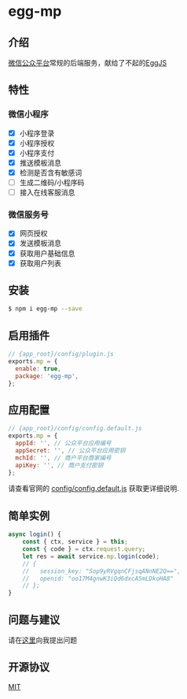 # egg-mp

## 介绍
[微信公众平台](https://mp.weixin.qq.com/)常规的后端服务，献给了不起的[EggJS](https://eggjs.org/zh-cn/)

## 特性
### 微信小程序
- [X] 小程序登录
- [X] 小程序授权
- [X] 小程序支付
- [X] 推送模板消息
- [X] 检测是否含有敏感词
- [ ] 生成二维码/小程序码
- [ ] 接入在线客服消息

### 微信服务号
- [X] 网页授权
- [X] 发送模板消息
- [X] 获取用户基础信息
- [X] 获取用户列表

## 安装

```bash
$ npm i egg-mp --save
```

## 启用插件

```js
// {app_root}/config/plugin.js
exports.mp = {
  enable: true,
  package: 'egg-mp',
};
```

## 应用配置

```js
// {app_root}/config/config.default.js
exports.mp = {
  appId: '', // 公众平台应用编号
  appSecret: '', // 公众平台应用密钥
  mchId: '', // 商户平台商家编号
  apiKey: '', // 商户支付密钥
};
```

请查看官网的 [config/config.default.js](config/config.default.js) 获取更详细说明.

## 简单实例

```javascript
async login() {
    const { ctx, service } = this;
    const { code } = ctx.request.query;
    let res = await service.mp.login(code);
    // {
    //   session_key: "Sop9yRVgqnCFjsqANnNE2Q==",
    //   openid: "oo17M4gnwK3iQd6dxcA5mLDkoHA8"
    // };
}
```

## 问题与建议

请在[这里](https://github.com/unclexiao/egg-mp/issues)向我提出问题

## 开源协议

[MIT](LICENSE)
